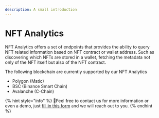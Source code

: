 ```yaml
---
description: A small introduction
---
```


# NFT Analytics

NFT Analytics offers a set of endpoints that provides the ability to query NFT related information based on NFT contract or wallet address. Such as discovering which NFTs are stored in a wallet, fetching the metadata not only of the NFT itself but also of the NFT contract. 

The following blockchain are currently supported by our NFT Analytics

* Polygon \(Matic\)
* BSC \(Binance Smart Chain\)
* Avalanche \(C-Chain\)

{% hint style="info" %}
🧙Feel free to contact us for more information or even a demo, just [fill in this form](https://get.arkane.network/) and we will reach out to you.
{% endhint %}

